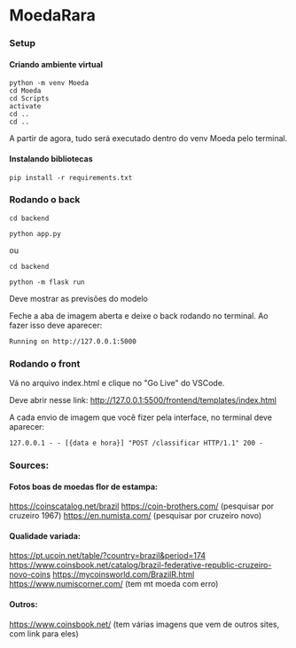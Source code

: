 # MoedaRara

### Setup

#### Criando ambiente virtual

```shell
python -m venv Moeda
cd Moeda
cd Scripts
activate
cd ..
cd ..
```

A partir de agora, tudo será executado dentro do venv Moeda pelo terminal.

#### Instalando bibliotecas

```shell
pip install -r requirements.txt
```

### Rodando o back

```shell
cd backend

python app.py
```

ou

```shell
cd backend

python -m flask run
```

Deve mostrar as previsões do modelo

Feche a aba de imagem aberta e deixe o back rodando no terminal. Ao fazer isso deve aparecer:

```shell
Running on http://127.0.0.1:5000
```

### Rodando o front

Vá no arquivo index.html e clique no "Go Live" do VSCode.

Deve abrir nesse link: http://127.0.0.1:5500/frontend/templates/index.html

A cada envio de imagem que você fizer pela interface, no terminal deve aparecer:

```shell
127.0.0.1 - - [{data e hora}] "POST /classificar HTTP/1.1" 200 -
```

### Sources:

#### Fotos boas de moedas flor de estampa:

https://coinscatalog.net/brazil
https://coin-brothers.com/ (pesquisar por cruzeiro 1967)
https://en.numista.com/ (pesquisar por cruzeiro novo)

#### Qualidade variada:

https://pt.ucoin.net/table/?country=brazil&period=174
https://www.coinsbook.net/catalog/brazil-federative-republic-cruzeiro-novo-coins
https://mycoinsworld.com/BrazilR.html
https://www.numiscorner.com/ (tem mt moeda com erro)

#### Outros:

https://www.coinsbook.net/ (tem várias imagens que vem de outros sites, com link para eles)
